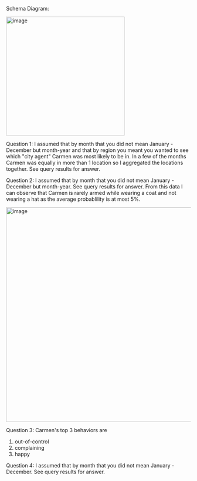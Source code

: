 Schema Diagram: 

<img width="323" alt="image" src="https://github.com/acampb191/Cascade_tests/assets/88842322/a5d3de84-e754-483d-bb94-42200380d807">

Question 1: 
I assumed that by month that you did not mean January - December but month-year and that by region you meant you wanted to see which "city agent" Carmen was most likely to be in. In a few of the months Carmen was equally in more than 1 location so I aggregated the locations together. 
See query results for answer. 

Question 2:
I assumed that by month that you did not mean January - December but month-year. See query results for answer.
From this data I can observe that Carmen is rarely armed while wearing a coat and not wearing a hat as the average probablility is at most 5%. 

<img width="583" alt="image" src="https://github.com/acampb191/Cascade_tests/assets/88842322/a89a4d91-7e07-4709-b079-5d86c5539413">

Question 3:
Carmen's top 3 behaviors are 
1. out-of-control
2. complaining
3. happy

Question 4: 
I assumed that by month that you did not mean January - December. See query results for answer. 

